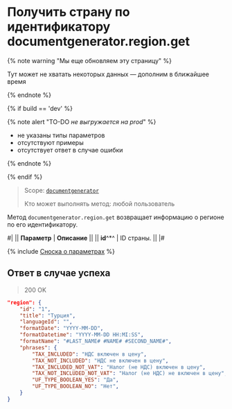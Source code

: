 # Получить страну по идентификатору documentgenerator.region.get

{% note warning "Мы еще обновляем эту страницу" %}

Тут может не хватать некоторых данных — дополним в ближайшее время

{% endnote %}

{% if build == 'dev' %}

{% note alert "TO-DO _не выгружается на prod_" %}

- не указаны типы параметров
- отсутствуют примеры
- отсутствует ответ в случае ошибки

{% endnote %}

{% endif %}

> Scope: [`documentgenerator`](../../scopes/permissions.md)
>
> Кто может выполнять метод: любой пользователь

Метод `documentgenerator.region.get` возвращает информацию о регионе по его идентификатору.

#|
|| **Параметр** | **Описание** ||
|| **id**^*^ | ID страны. ||
|#

{% include [Сноска о параметрах](../../../_includes/required.md) %}

## Ответ в случае успеха

> 200 OK

```json
"region": {
	"id": "1",
	"title": "Турция",
	"languageId": "",
	"formatDate": "YYYY-MM-DD",
	"formatDatetime": "YYYY-MM-DD HH:MI:SS",
	"formatName": "#LAST_NAME# #NAME# #SECOND_NAME#",
	"phrases": {
		"TAX_INCLUDED": "НДС включен в цену",
		"TAX_NOT_INCLUDED": "НДС не включен в цену",
		"TAX_INCLUDED_NOT_VAT": "Налог (не НДС) включен в цену",
		"TAX_NOT_INCLUDED_NOT_VAT": "Налог (не НДС) не включен в цену",
		"UF_TYPE_BOOLEAN_YES": "Да",
		"UF_TYPE_BOOLEAN_NO": "Нет",
	}
}
```